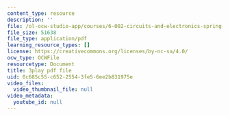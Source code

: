 ```yaml
---
content_type: resource
description: ''
file: /ol-ocw-studio-app/courses/6-002-circuits-and-electronics-spring-2007/0c685c55c65225543fe56ee2b831975e_R4KxlqsuZ0A.pdf
file_size: 51638
file_type: application/pdf
learning_resource_types: []
license: https://creativecommons.org/licenses/by-nc-sa/4.0/
ocw_type: OCWFile
resourcetype: Document
title: 3play pdf file
uid: 0c685c55-c652-2554-3fe5-6ee2b831975e
video_files:
  video_thumbnail_file: null
video_metadata:
  youtube_id: null
---
```

